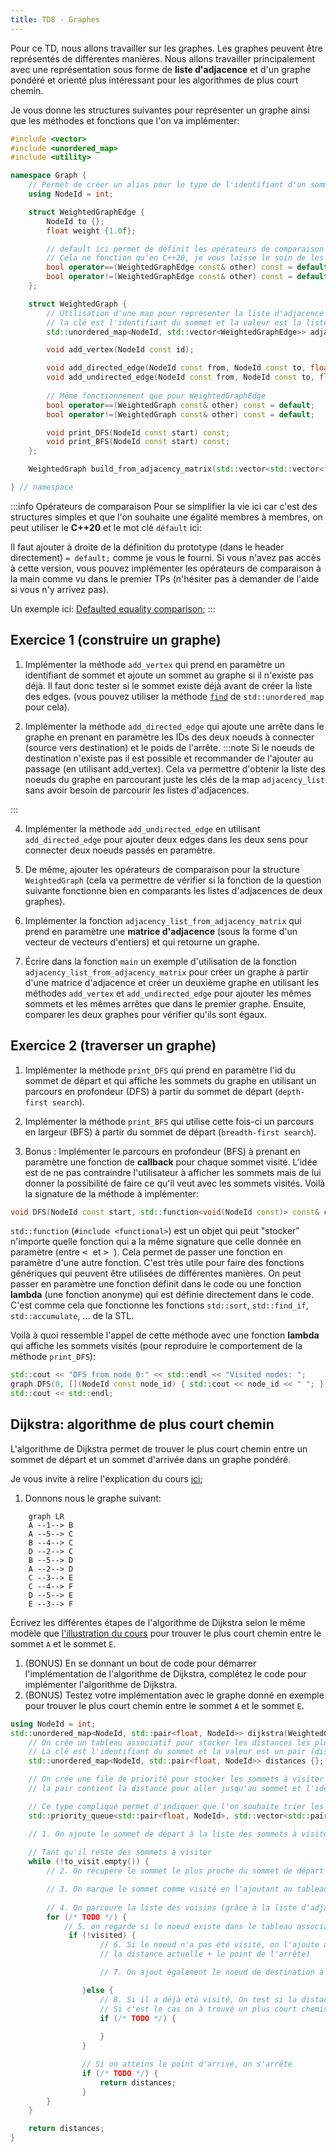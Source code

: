 ```yaml
---
title: TD8 - Graphes
---
```


Pour ce TD, nous allons travailler sur les graphes. Les graphes peuvent être représentés de différentes manières. Nous allons travailler principalement avec une représentation sous forme de **liste d'adjacence** et d'un graphe pondéré et orienté plus intéressant pour les algorithmes de plus court chemin.

Je vous donne les structures suivantes pour représenter un graphe ainsi que les méthodes et fonctions que l'on va implémenter:

<!-- je pense que le using NodeId peut etre un peu confusant, est ce que tu tiens à leur montrer ça ? -->
<!-- je changerai bien l'attribut "to" en "destination", ça me parait plus claire -->
<!-- Tu as une question pour implémenter l'operateur == du graph mais tu as un default dans le code, 
comment gérer les étudiant qui font le code parce qu'ils nont pas la version C++20 par rapport à ceux qui utilisent
le default ? -->

```cpp
#include <vector>
#include <unordered_map>
#include <utility>

namespace Graph {
    // Permet de créer un alias pour le type de l'identifiant d'un sommet
    using NodeId = int;

    struct WeightedGraphEdge {
        NodeId to {};
        float weight {1.0f};

        // default ici permet de définit les opérateurs de comparaison membres à membres automatiquement
        // Cela ne fonction qu'en C++20, je vous laisse le soin de les implémenter à la main si vous n'avez pas accès à cette version
        bool operator==(WeightedGraphEdge const& other) const = default;
        bool operator!=(WeightedGraphEdge const& other) const = default;
    };

    struct WeightedGraph {
        // Utilisation d'une map pour représenter la liste d'adjacence ce qui permet d'utiliser des identifiants de sommets de n'importe quel type (string, char, int, ...) et pas seulement des entiers
        // la clé est l'identifiant du sommet et la valeur est la liste des arêtes qui partent de ce sommet
        std::unordered_map<NodeId, std::vector<WeightedGraphEdge>> adjacency_list {};

        void add_vertex(NodeId const id);

        void add_directed_edge(NodeId const from, NodeId const to, float const weight = 1.0f);
        void add_undirected_edge(NodeId const from, NodeId const to, float const weight = 1.0f);
        
        // Même fonctionnement que pour WeightedGraphEdge
        bool operator==(WeightedGraph const& other) const = default;
        bool operator!=(WeightedGraph const& other) const = default;

        void print_DFS(NodeId const start) const;
        void print_BFS(NodeId const start) const;
    };

    WeightedGraph build_from_adjacency_matrix(std::vector<std::vector<float>> const& adjacency_matrix);

} // namespace
```

:::info Opérateurs de comparaison
Pour se simplifier la vie ici car c'est des structures simples et que l'on souhaite une égalité membres à membres, on peut utiliser le **C++20** et le mot clé `défault` ici:

Il faut ajouter à droite de la définition du prototype (dans le header directement) `= default;` comme je vous le fourni. Si vous n'avez pas accès à cette version, vous pouvez implémenter les opérateurs de comparaison à la main comme vu dans le premier TPs (n'hésiter pas à demander de l'aide si vous n'y arrivez pas).

Un exemple ici: [Defaulted equality comparison](https://en.cppreference.com/w/cpp/language/default_comparisons#:~:text=Defaulted%20equality%20comparison);
:::

## Exercice 1 (construire un graphe)

1. Implémenter la méthode `add_vertex` qui prend en paramètre un identifiant de sommet et ajoute un sommet au graphe si il n'existe pas déjà. Il faut donc tester si le sommet existe déjà avant de créer la liste des edges. (vous pouvez utiliser la méthode [`find`](https://cplusplus.com/reference/unordered_map/unordered_map/find) de `std::unordered_map` pour cela).

2. Implémenter la méthode `add_directed_edge` qui ajoute une arrête dans le graphe en prenant en paramètre les IDs des deux noeuds à connecter (source vers destination) et le poids de l'arrête.
:::note
Si le noeuds de destination n'existe pas il est possible et recommander de l'ajouter au passage (en utilisant add_vertex). Cela va permettre d'obtenir la liste des noeuds du graphe en parcourant juste les clés de la map `adjacency_list` sans avoir besoin de parcourir les listes d'adjacences.
<!-- g pa kampri le lien entre la première phrase et la deuxième -->
:::

4. Implémenter la méthode `add_undirected_edge` en utilisant `add_directed_edge` pour ajouter deux edges dans les deux sens pour connecter deux noeuds passés en paramètre.

5. De même, ajouter les opérateurs de comparaison pour la structure `WeightedGraph` (cela va permettre de vérifier si la fonction de la question suivante fonctionne bien en comparants les listes d'adjacences de deux graphes).

6. Implémenter la fonction `adjacency_list_from_adjacency_matrix` qui prend en paramètre une **matrice d'adjacence** (sous la forme d'un vecteur de vecteurs d'entiers) et qui retourne un graphe.

7. Écrire dans la fonction `main` un exemple d'utilisation de la fonction `adjacency_list_from_adjacency_matrix` pour créer un graphe à partir d'une matrice d'adjacence et créer un deuxième graphe en utilisant les méthodes `add_vertex` et `add_undirected_edge` pour ajouter les mêmes sommets et les mêmes arrêtes que dans le premier graphe. Ensuite, comparer les deux graphes pour vérifier qu'ils sont égaux.

## Exercice 2 (traverser un graphe)

1. Implémenter la méthode `print_DFS` qui prend en paramètre l'id du sommet de départ et qui affiche les sommets du graphe en utilisant un parcours en profondeur (DFS) à partir du sommet de départ (`depth-first search`).

2. Implémenter la méthode `print_BFS` qui utilise cette fois-ci un parcours en largeur (BFS) à partir du sommet de départ (`breadth-first search`).

3. Bonus : Implémenter le parcours en profondeur (BFS) à prenant en paramètre une fonction de **callback** pour chaque sommet visité. L'idée est de ne pas contraindre l'utilisateur à afficher les sommets mais de lui donner la possibilité de faire ce qu'il veut avec les sommets visités.
Voilà la signature de la méthode à implémenter:
```cpp
void DFS(NodeId const start, std::function<void(NodeId const)> const& callback) const;
```

`std::function` (`#include <functional>`) est un objet qui peut "stocker" n'importe quelle fonction qui a la même signature que celle donnée en paramètre (entre  <kbd> < </kbd> et <kbd> > </kbd>). Cela permet de passer une fonction en paramètre d'une autre fonction. C'est très utile pour faire des fonctions génériques qui peuvent être utilisées de différentes manières. On peut passer en paramètre une fonction définit dans le code ou une fonction **lambda** (une fonction anonyme) qui est définie directement dans le code. C'est comme cela que fonctionne les fonctions `std::sort`, `std::find_if`, `std::accumulate`, ... de la STL.

Voilà à quoi ressemble l'appel de cette méthode avec une fonction **lambda** qui affiche les sommets visités (pour reproduire le comportement de la méthode `print_DFS`):
```cpp
std::cout << "DFS from node 0:" << std::endl << "Visited nodes: ";
graph.DFS(0, [](NodeId const node_id) { std::cout << node_id << " "; });
std::cout << std::endl;
```

## Dijkstra: algorithme de plus court chemin

L'algorithme de Dijkstra permet de trouver le plus court chemin entre un sommet de départ et un sommet d'arrivée dans un graphe pondéré.

Je vous invite à relire l'explication du cours [ici](/Lessons/S2/graphs#dijkstra);

1. Donnons nous le graphe suivant:

```mermaid
    graph LR
    A --1--> B
    A --5--> C
    B --4--> C
    D --2--> C
    B --5--> D
    A --2--> D
    C --3--> E
    C --4--> F
    D --5--> E
    E --3--> F
```

Écrivez les différentes étapes de l'algorithme de Dijkstra selon le même modèle que [l'illustration du cours](/Lessons/S2/graphs#illustration-de-lalgorithme-de-dijkstra) pour trouver le plus court chemin entre le sommet `A` et le sommet `E`.


1. (BONUS) En se donnant un bout de code pour démarrer l'implémentation de l'algorithme de Dijkstra, complétez le code pour implémenter l'algorithme de Dijkstra.
2. (BONUS) Testez votre implémentation avec le graphe donné en exemple pour trouver le plus court chemin entre le sommet `A` et le sommet `E`.
```cpp
using NodeId = int;
std::unordered_map<NodeId, std::pair<float, NodeId>> dijkstra(WeightedGraph const& graph, NodeId const& start) {
    // On crée un tableau associatif pour stocker les distances les plus courtes connues pour aller du sommet de départ à chaque sommet visité
    // La clé est l'identifiant du sommet et la valeur est un pair (distance, sommet précédent)
    std::unordered_map<NodeId, std::pair<float, NodeId>> distances {};

    // On crée une file de priorité pour stocker les sommets à visiter
    // la pair contient la distance pour aller jusqu'au sommet et l'identifiant du sommet

    // Ce type compliqué permet d'indiquer que l'on souhaite trier les éléments par ordre croissant (std::greater) et donc les éléments les plus petits seront au début de la file (top) (Min heap)
    std::priority_queue<std::pair<float, NodeId>, std::vector<std::pair<float, NodeId>>, std::greater<std::pair<float, NodeId>>> to_visit {};

    // 1. On ajoute le sommet de départ à la liste des sommets à visiter avec une distance de 0 (on est déjà sur le sommet de départ)
    
    // Tant qu'il reste des sommets à visiter
    while (!to_visit.empty()) {
        // 2. On récupère le sommet le plus proche du sommet de départ

        // 3. On marque le sommet comme visité en l'ajoutant au tableau associatif distances
        
        // 4. On parcoure la liste des voisins (grâce à la liste d'adjacence) du noeud courant
        for (/* TODO */) {
            // 5. on regarde si le noeud existe dans le tableau associatif (si oui il a déjà été visité)
             if (!visited) {
                    // 6. Si le noeud n'a pas été visité, on l'ajoute au tableau associatif en calculant la distance pour aller jusqu'à ce noeud
                    // la distance actuelle + le point de l'arrête)

                    // 7. On ajout également le noeud de destination à la liste des noeud à visité (avec la distance également pour prioriser les noeuds les plus proches)

                }else {
                    // 8. Si il a déjà été visité, On test si la distance dans le tableau associatif est plus grande
                    // Si c'est le cas on à trouvé un plus court chemin, on met à jour le tableau associatif et on ajoute de nouveau le sommet de destination dans la liste à visité
                    if (/* TODO */) {
                        
                    }
                }

                // Si on atteins le point d'arrivé, on s'arrête
                if (/* TODO */) {
                    return distances;
                }
        }
    }

    return distances;
}
```
